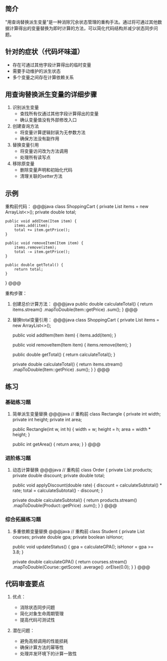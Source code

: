 ## 简介
"用查询替换派生变量"是一种消除冗余状态管理的重构手法。通过将可通过其他数据计算得出的变量替换为即时计算的方法，可以简化代码结构并减少状态同步问题。

## 针对的症状（代码坏味道）
- 存在可通过其他字段计算得出的临时变量
- 需要手动维护的派生状态
- 多个变量之间存在计算依赖关系

## 用查询替换派生变量的详细步骤
1. 识别派生变量
   - 查找所有仅通过其他字段计算得出的变量
   - 确认变量值没有外部修改入口
2. 创建查询方法
   - 将变量计算逻辑封装为无参数方法
   - 确保方法没有副作用
3. 替换变量引用
   - 将变量访问改为方法调用
   - 处理所有读写点
4. 移除原变量
   - 删除变量声明和初始化代码
   - 清理关联的setter方法

## 示例
重构前代码：
@@@java
class ShoppingCart {
    private List<Item> items = new ArrayList<>();
    private double total;
    
    public void addItem(Item item) {
        items.add(item);
        total += item.getPrice();
    }
    
    public void removeItem(Item item) {
        items.remove(item);
        total -= item.getPrice();
    }
    
    public double getTotal() {
        return total;
    }
}
@@@

重构步骤：
1. 创建总价计算方法：
@@@java
public double calculateTotal() {
    return items.stream()
                .mapToDouble(Item::getPrice)
                .sum();
}
@@@

2. 替换total变量引用：
@@@java
class ShoppingCart {
    private List<Item> items = new ArrayList<>();
    
    public void addItem(Item item) {
        items.add(item);
    }
    
    public void removeItem(Item item) {
        items.remove(item);
    }
    
    public double getTotal() {
        return calculateTotal();
    }
    
    private double calculateTotal() {
        return items.stream()
                    .mapToDouble(Item::getPrice)
                    .sum();
    }
}
@@@

## 练习
### 基础练习题
1. 简单派生变量替换
@@@java
// 重构前
class Rectangle {
    private int width;
    private int height;
    private int area;
    
    public Rectangle(int w, int h) {
        width = w;
        height = h;
        area = width * height;
    }
    
    public int getArea() {
        return area;
    }
}
@@@

### 进阶练习题
1. 动态计算替换
@@@java
// 重构前
class Order {
    private List<Product> products;
    private double discount;
    private double total;
    
    public void applyDiscount(double rate) {
        discount = calculateSubtotal() * rate;
        total = calculateSubtotal() - discount;
    }
    
    private double calculateSubtotal() {
        return products.stream()
                      .mapToDouble(Product::getPrice)
                      .sum();
    }
}
@@@

### 综合拓展练习题
1. 多重依赖变量替换
@@@java
// 重构前
class Student {
    private List<Course> courses;
    private double gpa;
    private boolean isHonor;
    
    public void updateStatus() {
        gpa = calculateGPA();
        isHonor = gpa >= 3.8;
    }
    
    private double calculateGPA() {
        return courses.stream()
                     .mapToDouble(Course::getScore)
                     .average()
                     .orElse(0.0);
    }
}
@@@

## 代码审查要点
1. 优点：
   - 消除状态同步问题
   - 简化对象生命周期管理
   - 提高代码可测试性

2. 潜在问题：
   - 避免高频调用的性能损耗
   - 确保计算方法的幂等性
   - 处理并发环境下的计算一致性

